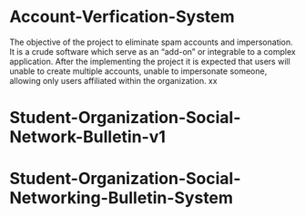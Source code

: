 # Account-Verfication-System
The objective of the project to eliminate spam accounts and impersonation. It is a crude software which serve as an “add-on” or integrable to a complex application. After the implementing the project it is expected that users will unable to create multiple accounts, unable to impersonate someone, allowing only users affiliated within the organization. xx
# Student-Organization-Social-Network-Bulletin-v1
# Student-Organization-Social-Networking-Bulletin-System
